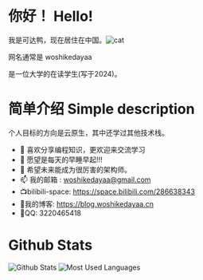 # 你好！ Hello!

我是可达鸭，现在居住在中国。![cat](https://github.com/images/mona-whisper.gif)

网名通常是 woshikedayaa

是一位大学的在读学生(写于2024)。

# 简单介绍 Simple description

个人目标的方向是云原生，其中还学过其他技术栈。  
- 🧀 喜欢分享编程知识，更欢迎来交流学习
- 🧸 愿望是每天的早睡早起!!!
- 🎁 希望未来能成为很厉害的架构师。
- 📫 我的邮箱 : woshikedayaa@gmail.com
- 📺bilibili-space: https://space.bilibili.com/286638343
- 📘我的博客: https://blog.woshikedayaa.cn
- 🐧QQ: 3220465418

# Github Stats
![Github Stats](https://github-readme-stats.vercel.app/api?username=woshikedayaa&show_icons=true&theme=rose&count_private=true)
![Most Used Languages](https://github-readme-stats.vercel.app/api/top-langs/?username=woshikedayaa&theme=rose&layout=compact)
